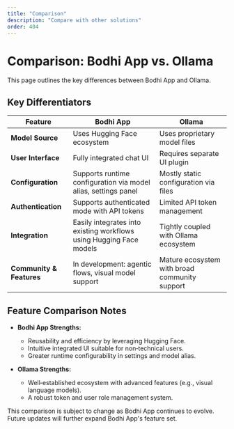 ```yaml
---
title: "Comparison"
description: "Compare with other solutions"
order: 404
---
```


# Comparison: Bodhi App vs. Ollama

This page outlines the key differences between Bodhi App and Ollama.

## Key Differentiators

| Feature                         | Bodhi App                           | Ollama                                |
| ------------------------------- | ----------------------------------- | ------------------------------------- |
| **Model Source**                | Uses Hugging Face ecosystem         | Uses proprietary model files          |
| **User Interface**              | Fully integrated chat UI              | Requires separate UI plugin           |
| **Configuration**               | Supports runtime configuration via model alias, settings panel | Mostly static configuration via files |
| **Authentication**              | Supports authenticated mode with API tokens | Limited API token management         |
| **Integration**                 | Easily integrates into existing workflows using Hugging Face models  | Tightly coupled with Ollama ecosystem |
| **Community & Features**        | In development: agentic flows, visual model support | Mature ecosystem with broad community support |

## Feature Comparison Notes

- **Bodhi App Strengths:**
  - Reusability and efficiency by leveraging Hugging Face.
  - Intuitive integrated UI suitable for non‑technical users.
  - Greater runtime configurability in settings and model alias.

- **Ollama Strengths:**
  - Well‑established ecosystem with advanced features (e.g., visual language models).
  - A robust token and user role management system.

This comparison is subject to change as Bodhi App continues to evolve. Future updates will further expand Bodhi App's feature set. 
